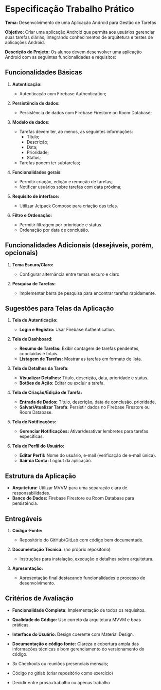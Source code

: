 # Especificação Trabalho Prático

**Tema:** Desenvolvimento de uma Aplicação Android para Gestão de Tarefas

**Objetivo:** Criar uma aplicação Android que permita aos usuários gerenciar suas tarefas diárias, integrando conhecimentos de arquitetura e testes de aplicações Android.

**Descrição do Projeto:**
Os alunos devem desenvolver uma aplicação Android com as seguintes funcionalidades e requisitos:

## Funcionalidades Básicas

1. **Autenticação**:
    - Autenticação com Firebase Authentication;

2. **Persistência de dados**:
    - Persistência de dados com Firebase Firestore ou Room Database;

3. **Modelo de dados**:
    - Tarefas devem ter, ao menos, as seguintes informações:
      - Título;
      - Descrição;
      - Data;
      - Prioridade;
      - Status;
    - Tarefas podem ter subtarefas;

4. **Funcionalidades gerais**:
    - Permitir criação, edição e remoção de tarefas;
    - Notificar usuários sobre tarefas com data próxima;

5. **Requisito de interface:**
    - Utilizar Jetpack Compose para criação das telas.

6. **Filtro e Ordenação:**
   - Permitir filtragem por prioridade e status.
   - Ordenação por data de conclusão.

## Funcionalidades Adicionais (desejáveis, porém, opcionais)

1. **Tema Escuro/Claro:**
   - Configurar alternância entre temas escuro e claro.

2. **Pesquisa de Tarefas:**
   - Implementar barra de pesquisa para encontrar tarefas rapidamente.

## Sugestões para Telas da Aplicação

1. **Tela de Autenticação:**
   - **Login e Registro:** Usar Firebase Authentication.

2. **Tela de Dashboard:**
   - **Resumo de Tarefas:** Exibir contagem de tarefas pendentes, concluídas e totais.
   - **Listagem de Tarefas:** Mostrar as tarefas em formato de lista.

3. **Tela de Detalhes da Tarefa:**
   - **Visualizar Detalhes:** Título, descrição, data, prioridade e status.
   - **Botões de Ação:** Editar ou excluir a tarefa.

4. **Tela de Criação/Edição de Tarefa:**
   - **Entrada de Dados:** Título, descrição, data de conclusão, prioridade.
   - **Salvar/Atualizar Tarefa:** Persistir dados no Firebase Firestore ou Room Database.

5. **Tela de Notificações:**
   - **Gerenciar Notificações:** Ativar/desativar lembretes para tarefas específicas.

6. **Tela de Perfil do Usuário:**
   - **Editar Perfil:** Nome do usuário, e-mail (verificação de e-mail única).
   - **Sair da Conta:** Logout da aplicação.

## Estrutura da Aplicação

- **Arquitetura:** Utilizar MVVM para uma separação clara de responsabilidades.
- **Banco de Dados:** Firebase Firestore ou Room Database para persistência.

## Entregáveis

1. **Código-Fonte:**
   - Repositório do GitHub/GitLab com código bem documentado.

2. **Documentação Técnica:** (no próprio repositório)
   - Instruções para instalação, execução e detalhes sobre arquitetura.

3. **Apresentação:**
   - Apresentação final destacando funcionalidades e processo de desenvolvimento.

## Critérios de Avaliação

- **Funcionalidade Completa:** Implementação de todos os requisitos.
- **Qualidade do Código:** Uso correto da arquitetura MVVM e boas práticas.
- **Interface do Usuário:** Design coerente com Material Design.
- **Documentação e código fonte:** Clareza e cobertura ampla das informações técnicas e bom gerenciamento do versionamento do código.

- 3x Checkouts ou reuniões presenciais mensais;
- Código no gitlab (criar repositório como exercício)
- Decidir entre prova+trabalho ou apenas trabalho
